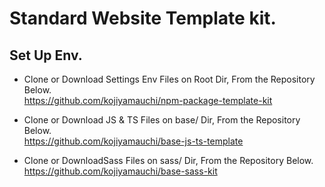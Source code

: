 # Standard Website Template kit.  
## Set Up Env.
- Clone or Download Settings Env Files on Root Dir, From the Repository Below.  
<https://github.com/kojiyamauchi/npm-package-template-kit>  
  
- Clone or Download JS & TS Files on base/ Dir, From the Repository Below.  
<https://github.com/kojiyamauchi/base-js-ts-template>  
  
- Clone or DownloadSass Files on sass/ Dir, From the Repository Below.  
<https://github.com/kojiyamauchi/base-sass-kit>  
